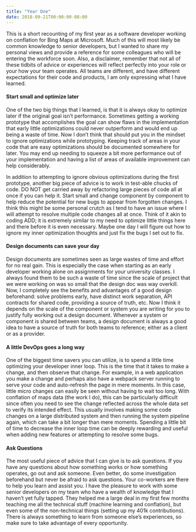 ```yaml
---
title: "Year One"
date: 2018-09-21T00:00:00-08:00
---
```


This is a short recounting of my first year as a software developer working on conflation for Bing Maps at Microsoft. Much of this will most likely be common knowledge to senior developers, but I wanted to share my personal views and provide a reference for some colleagues who will be entering the workforce soon. Also, a disclaimer, remember that not all of these tidbits of advice or experiences will reflect perfectly into your role or your how your team operates. All teams are different, and have different expectations for their code and products, I am only expressing what I have learned.

#### Start small and optimize later

One of the two big things that I learned, is that it is always okay to optimize later if the original goal isn’t performance. Sometimes getting a working prototype that accomplishes the goal can show flaws in the implementation that early little optimizations could never outperform and would end up being a waste of time. Now I don’t think that should put you in the mindset to ignore optimizations while prototyping. Keeping track of areas in your code that are easy optimizations should be documented somewhere for later. You may end up needing to squeeze a bit more performance out of your implementation and having a list of areas of available improvement can help considerably.

In addition to attempting to ignore obvious optimizations during the first prototype, another big piece of advice is to work in test-able chucks of code. DO NOT get carried away by refactoring large pieces of code all at once if you can help it. Start small and change component by component to help reduce the potential for new bugs to appear from forgotten changes. I think this might be some personal crutch as I tend to have an issue where I will attempt to resolve multiple code changes all at once. Think of it akin to coding ADD; it is extremely similar to my need to optimize little things here and there before it is even necessary. Maybe one day I will figure out how to ignore my inner optimization thoughts and just fix the bugs I set out to fix.

#### Design documents can save your day

Design documents are sometimes seen as large wastes of time and effort for no real gain. This is especially the case when starting as an early developer working alone on assignments for your university classes. I always found them to be such a waste of time since the scale of project that we were working on was so small that the design doc was way overkill. Now, I completely see the benefits and advantages of a good design beforehand: solve problems early, have distinct work separation, API contracts for shared code, providing a source of truth, etc. Now I think it depends on the scale of the component or system you are writing for you to justify fully working out a design document. Whenever a system or component is shared between teams, a design document is always a good idea to have a source of truth for both teams to reference; either as a client or as a provider.

#### A little DevOps goes a long way

One of the biggest time savers you can utilize, is to spend a little time optimizing your developer inner loop. This is the time that it takes to make a change, and then observe that change. For example, in a web application you make a change and perhaps also have a webpack server running to serve your code and auto-refresh the page in mere moments. In this case, little micro changes can easily be seen without having to wait too long. With conflation of maps data (the work I do), this can be particularly difficult since often you need to see the change reflected across the whole data set to verify its intended effect. This usually involves making some code changes on a large distributed system and then running the system pipeline again, which can take a bit longer than mere moments. Spending a little bit of time to decrease the inner loop time can be deeply rewarding and useful when adding new features or attempting to resolve some bugs.

#### Ask Questions

The most useful piece of advice that I can give is to ask questions. If you have any questions about how something works or how something operates, go out and ask someone. Even better, do some investigation beforehand but never be afraid to ask questions. Your co-workers are there to help you learn and assist you. I have the pleasure to work with some senior developers on my team who have a wealth of knowledge that I haven’t yet fully tapped. They helped me a large deal in my first few months teaching me all the technical stuff (machine learning and conflation), but even some of the non-technical things (setting up my 401k contributions). There is always something to learn from someone else’s experiences, so make sure to take advantage of every opportunity.